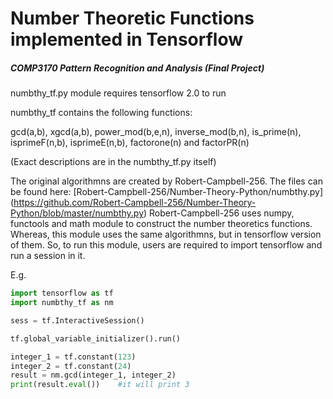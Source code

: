 # Number Theoretic Functions implemented in Tensorflow
##### COMP3170 Pattern Recognition and Analysis (Final Project)

numbthy\_tf.py module requires tensorflow 2.0 to run

numbthy\_tf contains the following functions:

gcd(a,b), xgcd(a,b), power\_mod(b,e,n), inverse\_mod(b,n), is\_prime(n), isprimeF(n,b), 
isprimeE(n,b), factorone(n) and factorPR(n) 

(Exact descriptions are in the numbthy\_tf.py itself)

The original algorithmns are created by Robert-Campbell-256. The files can be found here:
[Robert-Campbell-256/Number-Theory-Python/numbthy.py]
(https://github.com/Robert-Campbell-256/Number-Theory-Python/blob/master/numbthy.py)
Robert-Campbell-256 uses numpy, functools and math module to construct the number theoretics functions. 
Whereas, this module uses the same algorithmns, but in tensorflow version of them. So, to run
this module, users are required to import tensorflow and run a session in it. 

E.g.
```python
import tensorflow as tf
import numbthy_tf as nm

sess = tf.InteractiveSession()

tf.global_variable_initializer().run()

integer_1 = tf.constant(123)
integer_2 = tf.constant(24)
result = nm.gcd(integer_1, integer_2)
print(result.eval())    #it will print 3
```
